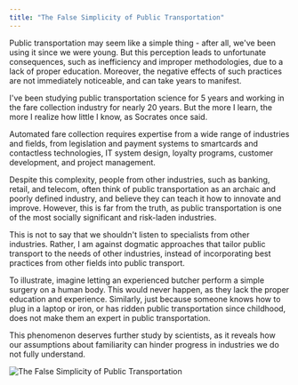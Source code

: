 ```yaml
---
title: "The False Simplicity of Public Transportation"
---
```


Public transportation may seem like a simple thing - after all, we've been using it since we were young. But this perception leads to unfortunate consequences, such as inefficiency and improper methodologies, due to a lack of proper education. Moreover, the negative effects of such practices are not immediately noticeable, and can take years to manifest.

I've been studying public transportation science for 5 years and working in the fare collection industry for nearly 20 years. But the more I learn, the more I realize how little I know, as Socrates once said.

Automated fare collection requires expertise from a wide range of industries and fields, from legislation and payment systems to smartcards and contactless technologies, IT system design, loyalty programs, customer development, and project management.

Despite this complexity, people from other industries, such as banking, retail, and telecom, often think of public transportation as an archaic and poorly defined industry, and believe they can teach it how to innovate and improve. However, this is far from the truth, as public transportation is one of the most socially significant and risk-laden industries.

This is not to say that we shouldn't listen to specialists from other industries. Rather, I am against dogmatic approaches that tailor public transport to the needs of other industries, instead of incorporating best practices from other fields into public transport.

To illustrate, imagine letting an experienced butcher perform a simple surgery on a human body. This would never happen, as they lack the proper education and experience. Similarly, just because someone knows how to plug in a laptop or iron, or has ridden public transportation since childhood, does not make them an expert in public transportation.

This phenomenon deserves further study by scientists, as it reveals how our assumptions about familiarity can hinder progress in industries we do not fully understand.

![The False Simplicity of Public Transportation](/images/afc.expert-2023-05-18-public-transport-false-simplicity.jpeg)